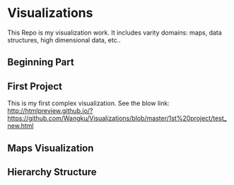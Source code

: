# Visualizations
This Repo is my visualization work. It includes varity domains: maps, data structures, high dimensional data, etc..
## Beginning Part

## First Project
This is my first complex visualization. See the blow link:
http://htmlpreview.github.io/?https://github.com/Wangku/Visualizations/blob/master/1st%20project/test_new.html
## Maps Visualization

## Hierarchy Structure
